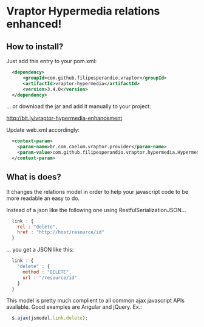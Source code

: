 # Vraptor Hypermedia relations enhanced!

## How to install?
Just add this entry to your pom.xml:
```xml
  <dependency>
      <groupId>com.github.filipesperandio.vraptor</groupId>
      <artifactId>vraptor-hypermedia</artifactId>
      <version>3.4.0</version>
  </dependency>
```

... or download the jar and add it manually to your project:

  http://bit.ly/vraptor-hypermedia-enhancement


Update web.xml accordingly:
```xml
  <context-param>
    <param-name>br.com.caelum.vraptor.provider</param-name>
    <param-value>com.github.filipesperandio.vraptor.hypermedia.HypermediaProvider</param-value>
  </context-param>
```

## What is does?

It changes the relations model in order to help your javascript code to be more readable an easy to do.

Instead of a json like the following one using RestfulSerializationJSON...

```javascript
  link : {
    rel : "delete",
    href : "http://host/resource/id"
  }
```

... you get a JSON like this:

```javascript
  link : {
    "delete" : {
      method : "DELETE",
      url : "/resource/id"
    }
  }
```

This model is pretty much complient to all common ajax javascript APIs available. Good examples are Angular and jQuery.
Ex.:
```javascript
  $.ajax(jsmodel.link.delete);
```



